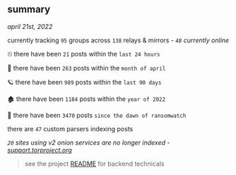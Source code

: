 
## summary
_april 21st, 2022_

currently tracking `95` groups across `138` relays & mirrors - _`48` currently online_

⏲ there have been `21` posts within the `last 24 hours`

🦈 there have been `263` posts within the `month of april`

🪐 there have been `989` posts within the `last 90 days`

🏚 there have been `1184` posts within the `year of 2022`

🦕 there have been `3470` posts `since the dawn of ransomwatch`

there are `47` custom parsers indexing posts

_`20` sites using v2 onion services are no longer indexed - [support.torproject.org](https://support.torproject.org/onionservices/v2-deprecation/)_

> see the project [README](https://github.com/thetanz/ransomwatch#ransomwatch--) for backend technicals
